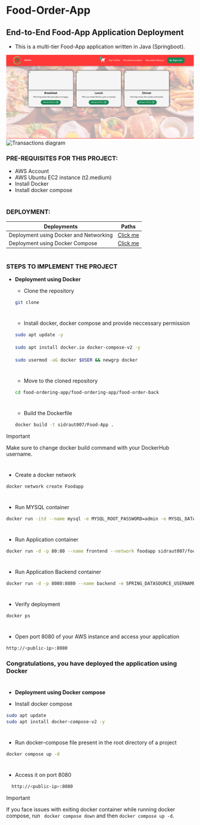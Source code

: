# Food-Order-App
## End-to-End Food-App Application Deployment 
- This is a multi-tier Food-App application written in Java (Springboot).

![Login diagram](images/login.png)
![Transactions diagram](images/transactions.png)

### PRE-REQUISITES FOR THIS PROJECT:
- AWS Account
- AWS Ubuntu EC2 instance (t2.medium)
- Install Docker
- Install docker compose
#
### DEPLOYMENT:
| Deployments    | Paths |
| -------- | ------- |
| Deployment using Docker and Networking | <a href="#Docker">Click me </a>     |
| Deployment using Docker Compose | <a href="#dockercompose">Click me </a>     |

#
### STEPS TO IMPLEMENT THE PROJECT
- **<p id="Docker">Deployment using Docker</p>**
  - Clone the repository
  ```bash
  git clone 
  ```
  #
  - Install docker, docker compose and provide neccessary permission
  ```bash
  sudo apt update -y

  sudo apt install docker.io docker-compose-v2 -y

  sudo usermod -aG docker $USER && newgrp docker
  ``` 
  #
  - Move to the cloned repository
  ```bash
  cd food-ordering-app/food-ordering-app/food-order-back
  ```
  #
  - Build the Dockerfile
  ```bash
  docker build -t sidraut007/Food-App .
  ```
> [!Important]
> Make sure to change docker build command with your DockerHub username.
  #
  - Create a docker network
  ```bash
  docker network create Foodapp
  ```
  #
  - Run MYSQL container
  ```bash
  docker run -itd --name mysql -e MYSQL_ROOT_PASSWORD=admin -e MYSQL_DATABASE=FoodDB --network=Foodapp mysql:5.7

  ```
  #
  - Run Application container
  ```bash
  docker run -d -p 80:80 --name frontend --network foodapp sidraut007/food-frontend
  ```

  #
  - Run Application Backend container
  ```bash
  docker run -d -p 8080:8080 --name backend -e SPRING_DATASOURCE_USERNAME="root" -e SPRING_DATASOURCE_URL="jdbc:mysql://mysql:3306/foodorderDB?createDatabaseIfNotExist=true" -e SPRING_DATASOURCE_PASSWORD="admin" --network foodapp sidraut007/food-backend
  ```
  #
  - Verify deployment
  ```bash
  docker ps
  ```
  # 
  - Open port 8080 of your AWS instance and access your application
  ```bash
  http://<public-ip>:8080
  ```
  ### Congratulations, you have deployed the application using Docker 
  #
- **<p id="dockercompose">Deployment using Docker compose</p>**
- Install docker compose
```bash
sudo apt update
sudo apt install docker-compose-v2 -y
```
#
- Run docker-compose file present in the root directory of a project
```bash
docker compose up -d
```
#
- Access it on port 8080
```bash
  http://<public-ip>:8080
```
> [!Important]
> If you face issues with exiting docker container while running docker compose, run ``` docker compose down``` and then ``` docker compose up -d ```.
#

